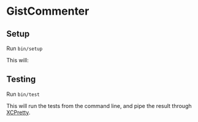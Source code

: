 # GistCommenter #

## Setup ##

Run `bin/setup`

This will:

 <!-- - Install the gem dependencies -->
 <!-- - Install the pod dependencies -->

## Testing ##

Run `bin/test`

This will run the tests from the command line, and pipe the result through
[XCPretty][].

[XCPretty]: https://github.com/supermarin/xcpretty
